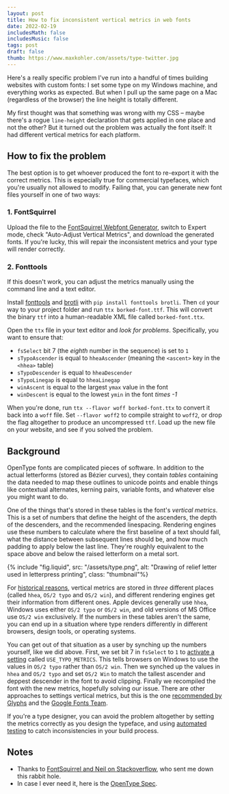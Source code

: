 ```yaml
---
layout: post
title: How to fix inconsistent vertical metrics in web fonts
date: 2022-02-19
includesMath: false
includesMusic: false
tags: post
draft: false
thumb: https://www.maxkohler.com/assets/type-twitter.jpg
---
```


Here's a really specific problem I've run into a handful of times building websites with custom fonts: I set some type on my Windows machine, and everything works as expected. But when I pull up the same page on a Mac (regardless of the browser) the line height is totally different.

My first thought was that something was wrong with my CSS – maybe there's a rogue `line-height` declaration that gets applied in one place and not the other? But it turned out the problem was actually the font itself: It had different vertical metrics for each platform.

## How to fix the problem

The best option is to get whoever produced the font to re-export it with the correct metrics. This is especially true for commercial typefaces, which you're usually not allowed to modify. Failing that, you can generate new font files yourself in one of two ways:

### 1. FontSquirrel

Upload the file to the [FontSquirrel Webfont Generator](https://www.fontsquirrel.com/tools/webfont-generator), switch to Expert mode, check "Auto-Adjust Vertical Metrics", and download the generated fonts. If you're lucky, this will repair the inconsistent metrics and your type will render correctly.

### 2. Fonttools

If this doesn't work, you can adjust the metrics manually using the command line and a text editor.

Install [fonttools](https://github.com/fonttools/fonttools#what-is-this) and [brotli](https://github.com/google/brotli) with `pip install fonttools brotli`. Then `cd` your way to your project folder and run `ttx borked-font.ttf`. This will convert the binary `ttf` into a human-readable XML file called `borked-font.ttx`.

Open the `ttx` file in your text editor and _look for problems_. Specifically, you want to ensure that:

- `fsSelect` bit 7 (the _eighth_ number in the sequence) is set to `1`
- `sTypoAscender` is equal to `hheaAscender` (meaning the `<ascent>` key in the `<hhea>` table)
- `sTypoDescender` is equal to `hheaDescender`
- `sTypoLinegap` is equal to `hheaLinegap`
- `winAscent` is equal to the largest `ymax` value in the font
- `winDescent` is equal to the lowest `ymin` in the font _times -1_

When you're done, run `ttx --flavor woff borked-font.ttx` to convert it back into a `woff` file. Set `--flavor woff2` to compile straight to `woff2`, or drop the flag altogether to produce an uncompressed `ttf`. Load up the new file on your website, and see if you solved the problem.

## Background

OpenType fonts are complicated pieces of software. In addition to the actual letterforms (stored as Bézier curves), they contain _tables_ containing the data needed to map these outlines to unicode points and enable things like contextual alternates, kerning pairs, variable fonts, and whatever else you might want to do.

One of the things that's stored in these tables is the font's _vertical metrics_. This is a set of numbers that define the height of the ascenders, the depth of the descenders, and the recommended linespacing. Rendering engines use these numbers to calculate where the first baseline of a text should fall, what the distance between subsequent lines should be, and how much padding to apply below the last line. They're roughly equivalent to the space above and below the raised letterform on a metal sort.

{% include "fig.liquid", src: "/assets/type.png", alt: "Drawing of relief letter used in letterpress printing", class: "thumbnail"%}

For [historical reasons](https://docs.microsoft.com/en-us/typography/opentype/), vertical metrics are stored in _three_ different places (called `hhea`, `OS/2 typo` and `OS/2 win`), and different rendering engines get their information from different ones. Apple devices generally use `hhea`, Windows uses either `OS/2 typo` or `OS/2 win`, and old versions of MS Office use `OS/2 win` exclusively. If the numbers in these tables aren't the same, you can end up in a situation where type renders differently in different browsers, design tools, or operating systems.

You can get out of that situation as a user by synching up the numbers yourself, like we did above. First, we set bit 7 in `fsSelect` to `1` to [activate a setting](https://docs.microsoft.com/en-us/typography/opentype/spec/os2#fsselection) called `USE_TYPO_METRICS`. This tells browsers on Windows to use the values in `OS/2 typo` rather than `OS/2 win`. Then we synched up the values in `hhea` and `OS/2 typo` and set `OS/2 Win` to match the tallest ascender and deppest descender in the font to avoid clipping. Finally we recompiled the font with the new metrics, hopefully solving our issue. There are other approaches to settings vertical metrics, but this is the one [recommended by Glyphs](https://glyphsapp.com/learn/vertical-metrics#g-the-webfontstrategy-2019) and the [Google Fonts Team](https://github.com/googlefonts/gf-docs/tree/main/VerticalMetrics#vertical-metrics).

If you're a type designer, you can avoid the problem altogether by setting the metrics correctly as you design the typeface, and using [automated testing](https://github.com/googlefonts/fontbakery) to catch inconsistencies in your build process.

## Notes

- Thanks to [FontSquirrel and Neil on Stackoverflow](https://stackoverflow.com/questions/10044130/custom-fonts-with-different-vertical-metrics-between-oss), who sent me down this rabbit hole.
- In case I ever need it, here is the [OpenType Spec](https://docs.microsoft.com/en-us/typography/opentype/spec/hhea).
